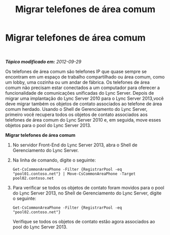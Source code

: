 ﻿---
title: Migrar telefones de área comum
TOCTitle: Migrar telefones de área comum
ms:assetid: 31bd26fc-861b-45c6-8221-18df16e575de
ms:mtpsurl: https://technet.microsoft.com/pt-br/library/JJ688015(v=OCS.15)
ms:contentKeyID: 49886164
ms.date: 05/19/2016
mtps_version: v=OCS.15
ms.translationtype: HT
---

# Migrar telefones de área comum

 

_**Tópico modificado em:** 2012-09-29_

Os telefones de área comum são telefones IP que quase sempre se encontram em um espaço de trabalho compartilhado ou área comum, como um lobby, uma cozinha ou um andar de fábrica. Os telefones de área comum não precisam estar conectados a um computador para oferecer a funcionalidade de comunicações unificadas do Lync Server. Depois de migrar uma implantação do Lync Server 2010 para o Lync Server 2013,você deve migrar também os objetos de contato associados ao telefone de área comum herdado. Usando o Shell de Gerenciamento do Lync Server, primeiro você recupera todos os objetos de contato associados aos telefones de área comum do Lync Server 2010 e, em seguida, move esses objetos para o pool do Lync Server 2013.

**Migrar telefones de área comum**

1.  No servidor Front-End do Lync Server 2013, abra o Shell de Gerenciamento do Lync Server.

2.  Na linha de comando, digite o seguinte:
    
        Get-CsCommonAreaPhone -Filter {RegistrarPool -eq "pool01.contoso.net"} | Move-CsCommonAreaPhone -Target pool02.contoso.net

3.  Para verificar se todos os objetos de contato foram movidos para o pool do Lync Server 2013, no Shell de Gerenciamento do Lync Server, digite o seguinte:
    
        Get-CsCommonAreaPhone -Filter {RegistrarPool -eq "pool02.contoso.net"}
    
    Verifique se todos os objetos de contato estão agora associados ao pool do Lync Server 2013.

